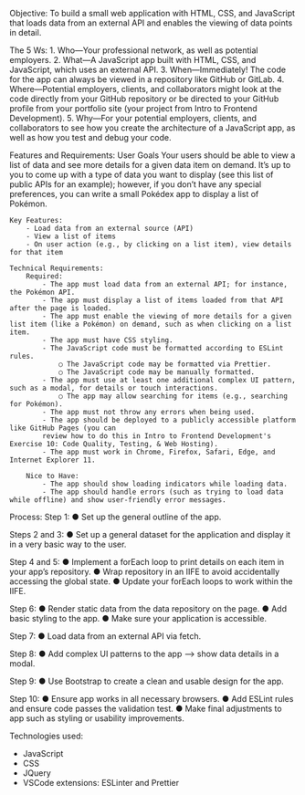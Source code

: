 Objective:
    To build a small web application with HTML, CSS, and JavaScript that loads data from an external API and enables the viewing of data points in detail.

The 5 Ws:
    1. Who—Your professional network, as well as potential employers.
    2. What—A JavaScript app built with HTML, CSS, and JavaScript, which uses an external API.
    3. When—Immediately! The code for the app can always be viewed in a repository like GitHub or GitLab.
    4. Where—Potential employers, clients, and collaborators might look at the code directly from your GitHub repository or be directed to your GitHub profile from your portfolio site (your project from Intro to Frontend Development).
    5. Why—For your potential employers, clients, and collaborators to see how you create the architecture of a JavaScript app, as well as how you test and debug your code.


Features and Requirements:
    User Goals
        Your users should be able to view a list of data and see more details for a given data item on demand. It’s up to you to come up with a type of data you want to display (see this list of public APIs for an example); however, if you don’t have any special preferences, you can write a small Pokédex app to display a list of Pokémon.

    Key Features:
        - Load data from an external source (API)
        - View a list of items
        - On user action (e.g., by clicking on a list item), view details for that item

    Technical Requirements:
        Required:
            - The app must load data from an external API; for instance, the Pokémon API.
            - The app must display a list of items loaded from that API after the page is loaded.
            - The app must enable the viewing of more details for a given list item (like a Pokémon) on demand, such as when clicking on a list item.
            - The app must have CSS styling.
            - The JavaScript code must be formatted according to ESLint rules.
                ○ The JavaScript code may be formatted via Prettier.
                ○ The JavaScript code may be manually formatted.
            - The app must use at least one additional complex UI pattern, such as a modal, for details or touch interactions.
                ○ The app may allow searching for items (e.g., searching for Pokémon).
            - The app must not throw any errors when being used.
            - The app should be deployed to a publicly accessible platform like GitHub Pages (you can
            review how to do this in Intro to Frontend Development's Exercise 10: Code Quality, Testing, & Web Hosting).
            - The app must work in Chrome, Firefox, Safari, Edge, and Internet Explorer 11.

        Nice to Have:
            - The app should show loading indicators while loading data.
            - The app should handle errors (such as trying to load data while offline) and show user-friendly error messages.

Process:
Step 1: 
● Set up the general outline of the app.

Steps 2 and 3: 
● Set up a general dataset for the application and display it in a very basic way to the user. 

Step 4 and 5: 
● Implement a forEach loop to print details on each item in your app’s repository.
● Wrap repository in an IIFE to avoid accidentally accessing the global state.
● Update your forEach loops to work within the IIFE.

Step 6:
● Render static data from the data repository on the page.
● Add basic styling to the app.
● Make sure your application is accessible.

Step 7:
● Load data from an external API via fetch.
 
Step 8: 
● Add complex UI patterns to the app --> show data details in a modal.

Step 9: 
● Use Bootstrap to create a clean and usable design for the app. 

Step 10: 
● Ensure app works in all necessary browsers.
● Add ESLint rules and ensure code passes the validation test.
● Make final adjustments to app such as styling or usability improvements.


Technologies used:
- JavaScript
- CSS
- JQuery 
- VSCode extensions: ESLinter and Prettier 
